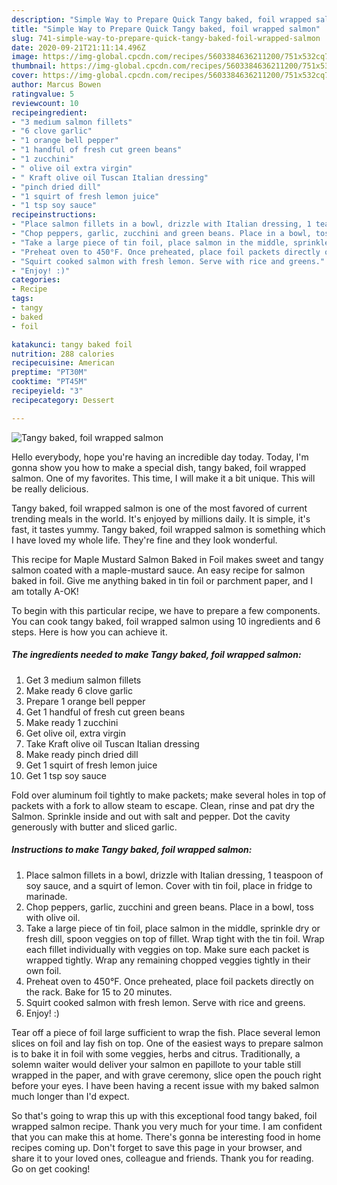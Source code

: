 ```yaml
---
description: "Simple Way to Prepare Quick Tangy baked, foil wrapped salmon"
title: "Simple Way to Prepare Quick Tangy baked, foil wrapped salmon"
slug: 741-simple-way-to-prepare-quick-tangy-baked-foil-wrapped-salmon
date: 2020-09-21T21:11:14.496Z
image: https://img-global.cpcdn.com/recipes/5603384636211200/751x532cq70/tangy-baked-foil-wrapped-salmon-recipe-main-photo.jpg
thumbnail: https://img-global.cpcdn.com/recipes/5603384636211200/751x532cq70/tangy-baked-foil-wrapped-salmon-recipe-main-photo.jpg
cover: https://img-global.cpcdn.com/recipes/5603384636211200/751x532cq70/tangy-baked-foil-wrapped-salmon-recipe-main-photo.jpg
author: Marcus Bowen
ratingvalue: 5
reviewcount: 10
recipeingredient:
- "3 medium salmon fillets"
- "6 clove garlic"
- "1 orange bell pepper"
- "1 handful of fresh cut green beans"
- "1 zucchini"
- " olive oil extra virgin"
- " Kraft olive oil Tuscan Italian dressing"
- "pinch dried dill"
- "1 squirt of fresh lemon juice"
- "1 tsp soy sauce"
recipeinstructions:
- "Place salmon fillets in a bowl, drizzle with Italian dressing, 1 teaspoon of soy sauce, and a squirt of lemon. Cover with tin foil, place in fridge to marinade."
- "Chop peppers, garlic, zucchini and green beans. Place in a bowl, toss with olive oil."
- "Take a large piece of tin foil, place salmon in the middle, sprinkle dry or fresh dill, spoon veggies on top of fillet. Wrap tight with the tin foil. Wrap each fillet individually with veggies on top. Make sure each packet is wrapped tightly. Wrap any remaining chopped veggies tightly in their own foil."
- "Preheat oven to 450°F. Once preheated, place foil packets directly on the rack. Bake for 15 to 20 minutes."
- "Squirt cooked salmon with fresh lemon. Serve with rice and greens."
- "Enjoy! :)"
categories:
- Recipe
tags:
- tangy
- baked
- foil

katakunci: tangy baked foil 
nutrition: 288 calories
recipecuisine: American
preptime: "PT30M"
cooktime: "PT45M"
recipeyield: "3"
recipecategory: Dessert

---
```



![Tangy baked, foil wrapped salmon](https://img-global.cpcdn.com/recipes/5603384636211200/751x532cq70/tangy-baked-foil-wrapped-salmon-recipe-main-photo.jpg)

Hello everybody, hope you're having an incredible day today. Today, I'm gonna show you how to make a special dish, tangy baked, foil wrapped salmon. One of my favorites. This time, I will make it a bit unique. This will be really delicious.

Tangy baked, foil wrapped salmon is one of the most favored of current trending meals in the world. It's enjoyed by millions daily. It is simple, it's fast, it tastes yummy. Tangy baked, foil wrapped salmon is something which I have loved my whole life. They're fine and they look wonderful.

This recipe for Maple Mustard Salmon Baked in Foil makes sweet and tangy salmon coated with a maple-mustard sauce. An easy recipe for salmon baked in foil. Give me anything baked in tin foil or parchment paper, and I am totally A-OK!


To begin with this particular recipe, we have to prepare a few components. You can cook tangy baked, foil wrapped salmon using 10 ingredients and 6 steps. Here is how you can achieve it.

<!--inarticleads1-->

##### The ingredients needed to make Tangy baked, foil wrapped salmon:

1. Get 3 medium salmon fillets
1. Make ready 6 clove garlic
1. Prepare 1 orange bell pepper
1. Get 1 handful of fresh cut green beans
1. Make ready 1 zucchini
1. Get  olive oil, extra virgin
1. Take  Kraft olive oil Tuscan Italian dressing
1. Make ready pinch dried dill
1. Get 1 squirt of fresh lemon juice
1. Get 1 tsp soy sauce


Fold over aluminum foil tightly to make packets; make several holes in top of packets with a fork to allow steam to escape. Clean, rinse and pat dry the Salmon. Sprinkle inside and out with salt and pepper. Dot the cavity generously with butter and sliced garlic. 

<!--inarticleads2-->

##### Instructions to make Tangy baked, foil wrapped salmon:

1. Place salmon fillets in a bowl, drizzle with Italian dressing, 1 teaspoon of soy sauce, and a squirt of lemon. Cover with tin foil, place in fridge to marinade.
1. Chop peppers, garlic, zucchini and green beans. Place in a bowl, toss with olive oil.
1. Take a large piece of tin foil, place salmon in the middle, sprinkle dry or fresh dill, spoon veggies on top of fillet. Wrap tight with the tin foil. Wrap each fillet individually with veggies on top. Make sure each packet is wrapped tightly. Wrap any remaining chopped veggies tightly in their own foil.
1. Preheat oven to 450°F. Once preheated, place foil packets directly on the rack. Bake for 15 to 20 minutes.
1. Squirt cooked salmon with fresh lemon. Serve with rice and greens.
1. Enjoy! :)


Tear off a piece of foil large sufficient to wrap the fish. Place several lemon slices on foil and lay fish on top. One of the easiest ways to prepare salmon is to bake it in foil with some veggies, herbs and citrus. Traditionally, a solemn waiter would deliver your salmon en papillote to your table still wrapped in the paper, and with grave ceremony, slice open the pouch right before your eyes. I have been having a recent issue with my baked salmon much longer than I&#39;d expect. 

So that's going to wrap this up with this exceptional food tangy baked, foil wrapped salmon recipe. Thank you very much for your time. I am confident that you can make this at home. There's gonna be interesting food in home recipes coming up. Don't forget to save this page in your browser, and share it to your loved ones, colleague and friends. Thank you for reading. Go on get cooking!
